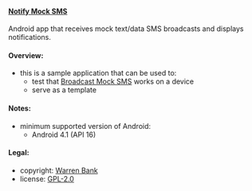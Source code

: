 #### [Notify Mock SMS](https://github.com/warren-bank/Android-Broadcast-Mock-SMS/tree/sample-receiver-app)

Android app that receives mock text/data SMS broadcasts and displays notifications.

#### Overview:

* this is a sample application that can be used to:
  * test that [Broadcast Mock SMS](https://github.com/warren-bank/Android-Broadcast-Mock-SMS) works on a device
  * serve as a template

#### Notes:

* minimum supported version of Android:
  * Android 4.1 (API 16)

#### Legal:

* copyright: [Warren Bank](https://github.com/warren-bank)
* license: [GPL-2.0](https://www.gnu.org/licenses/old-licenses/gpl-2.0.txt)
